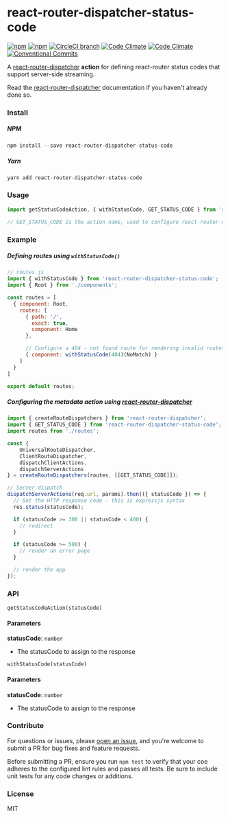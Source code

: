 # react-router-dispatcher-status-code

[![npm](https://img.shields.io/npm/v/react-router-dispatcher-status-code.svg)](https://www.npmjs.com/package/react-router-dispatcher-status-code)
[![npm](https://img.shields.io/npm/dm/react-router-dispatcher-status-code.svg)](https://www.npmjs.com/package/react-router-dispatcher-status-code)
[![CircleCI branch](https://img.shields.io/circleci/project/github/adam-26/react-router-dispatcher-status-code/master.svg)](https://circleci.com/gh/adam-26/react-router-dispatcher-status-code/tree/master)
[![Code Climate](https://img.shields.io/codeclimate/coverage/github/adam-26/react-router-dispatcher-status-code.svg)](https://codeclimate.com/github/adam-26/react-router-dispatcher-status-code)
[![Code Climate](https://img.shields.io/codeclimate/github/adam-26/react-router-dispatcher-status-code.svg)](https://codeclimate.com/github/adam-26/react-router-dispatcher-status-code)
[![Conventional Commits](https://img.shields.io/badge/Conventional%20Commits-1.0.0-yellow.svg)](https://conventionalcommits.org)

A [react-router-dispatcher](https://github.com/adam-26/react-router-dispatcher) **action** for defining react-router status codes that support server-side streaming.

Read the [react-router-dispatcher](https://github.com/adam-26/react-router-dispatcher) documentation if you haven't already done so.

### Install

##### NPM

```js
npm install --save react-router-dispatcher-status-code
```

##### Yarn

```js
yarn add react-router-dispatcher-status-code
```

### Usage

```js
import getStatusCodeAction, { withStatusCode, GET_STATUS_CODE } from 'react-router-dispatcher-status-code';

// GET_STATUS_CODE is the action name, used to configure react-router-dispatcher
```

### Example

##### Defining routes using `withStatusCode()`

```js
// routes.js
import { withStatusCode } from 'react-router-dispatcher-status-code';
import { Root } from './components';

const routes = [
  { component: Root,
    routes: [
      { path: '/',
        exact: true,
        component: Home
      },

      // Configure a 404 - not found route for rendering invalid routes
      { component: withStatusCode(404)(NoMatch) }
    ]
  }
]

export default routes;
```

##### Configuring the metadata action using [react-router-dispatcher](https://github.com/adam-26/react-router-dispatcher)

```js
import { createRouteDispatchers } from 'react-router-dispatcher';
import { GET_STATUS_CODE } from 'react-router-dispatcher-status-code';
import routes from './routes';

const {
    UniversalRouteDispatcher,
    ClientRouteDispatcher,
    dispatchClientActions,
    dispatchServerActions
} = createRouteDispatchers(routes, [[GET_STATUS_CODE]]);

// Server dispatch
dispatchServerActions(req.url, params).then(({ statusCode }) => {
  // Set the HTTP response code - this is expressjs syntax
  res.status(statusCode);

  if (statusCode >= 300 || statusCode < 400) {
    // redirect
  }

  if (statusCode >= 500) {
    // render an error page
  }

  // render the app
});
```

### API

`getStatusCodeAction(statusCode)`

#### Parameters

**statusCode**: `number`

  * The statusCode to assign to the response

`withStatusCode(statusCode)`

#### Parameters

**statusCode**: `number`

  * The statusCode to assign to the response


### Contribute
For questions or issues, please [open an issue](https://github.com/adam-26/react-router-dispatcher-status-code/issues), and you're welcome to submit a PR for bug fixes and feature requests.

Before submitting a PR, ensure you run `npm test` to verify that your coe adheres to the configured lint rules and passes all tests. Be sure to include unit tests for any code changes or additions.

### License
MIT